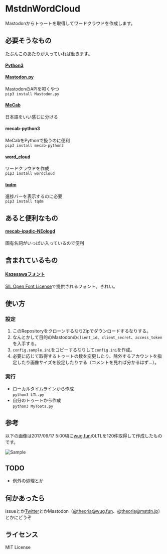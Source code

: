 # MstdnWordCloud

Mastodonからトゥートを取得してワードクラウドを作成します。

## 必要そうなもの
たぶんこのあたりが入っていれば動きます。
#### [Python3](https://www.python.org/)
#### [Mastodon.py](https://github.com/halcy/Mastodon.py)
MastodonのAPIを叩くやつ  
`pip3 install Mastodon.py`

#### [MeCab](http://taku910.github.io/mecab/)
日本語をいい感じに分ける

#### mecab-python3
MeCabをPythonで扱うのに便利  
`pip3 install mecab-python3`

#### [word_cloud](https://github.com/amueller/word_cloud)
ワードクラウドを作成  
`pip3 install wordcloud`
#### [tqdm](https://github.com/tqdm/tqdm)
進捗バーを表示するのに必要  
`pip3 install tqdm`

## あると便利なもの
#### [mecab-ipadic-NEologd](https://github.com/neologd/mecab-ipadic-neologd)
固有名詞がいっぱい入っているので便利

## 含まれているもの
#### [Kazesawaフォント](https://kazesawa.github.io/)
[SIL Open Font License](http://scripts.sil.org/OFL)で提供されるフォント。きれい。

## 使い方
### 設定
1. このRepositoryをクローンするなりZipでダウンロードするなりする。
1. なんとかして目的のMastodonの`client_id`、`client_secret`、`access_token`を入手する。
1. `config.sample.ini`をコピーするなりして`config.ini`を作成。
1. 必要に応じて取得するトゥートの数を変更したり、除外するアカウントを指定したり画像サイズを設定したりする（コメントを見れば分かるはず…）。

### 実行
* ローカルタイムラインから作成  
`python3 LTL.py`
* 自分のトゥートから作成  
`python3 MyToots.py`

## 参考
以下の画像は2017/09/17 5:00頃に[wug.fun](https://wug.fun)のLTLを120件取得して作成したものです。

![Sample](https://user-images.githubusercontent.com/17396689/30515624-c7719226-9b66-11e7-89d7-6dd52deaa8bd.png)

## TODO
* 例外の処理とか

## 何かあったら
issueとか[Twitter](https://twitter.com/_theoria)とかMastodon（[@theoria@wug.fun](https://wug.fun/@theoria)、[@theoria@mstdn.jp](https://mstdn.jp/@theoria)）とかにどうぞ


## ライセンス
MIT License
